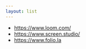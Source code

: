 ```yaml
---
layout: list
---
```


 - https://www.loom.com/
 - https://www.screen.studio/
 - https://www.folio.la

